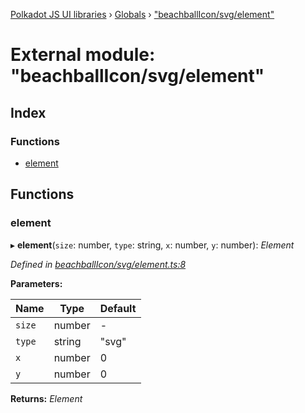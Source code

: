 [Polkadot JS UI libraries](../README.md) › [Globals](../globals.md) › ["beachballIcon/svg/element"](_beachballicon_svg_element_.md)

# External module: "beachballIcon/svg/element"

## Index

### Functions

* [element](_beachballicon_svg_element_.md#element)

## Functions

###  element

▸ **element**(`size`: number, `type`: string, `x`: number, `y`: number): *Element*

*Defined in [beachballIcon/svg/element.ts:8](https://github.com/polkadot-js/ui/blob/ff002774/packages/ui-shared/src/beachballIcon/svg/element.ts#L8)*

**Parameters:**

Name | Type | Default |
------ | ------ | ------ |
`size` | number | - |
`type` | string | "svg" |
`x` | number | 0 |
`y` | number | 0 |

**Returns:** *Element*
